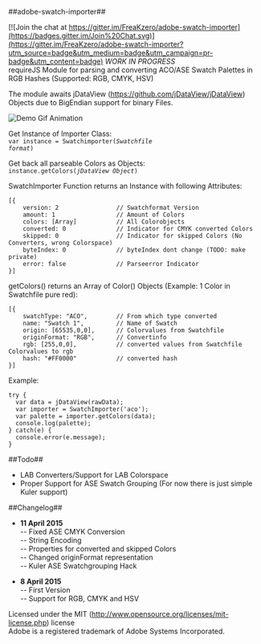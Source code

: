 ##adobe-swatch-importer##

[![Join the chat at https://gitter.im/FreaKzero/adobe-swatch-importer](https://badges.gitter.im/Join%20Chat.svg)](https://gitter.im/FreaKzero/adobe-swatch-importer?utm_source=badge&utm_medium=badge&utm_campaign=pr-badge&utm_content=badge)
*WORK IN PROGRESS*  
requireJS Module for parsing and converting ACO/ASE Swatch Palettes in RGB Hashes (Supported: RGB, CMYK, HSV)

The module awaits jDataView (https://github.com/jDataView/jDataView) Objects due to BigEndian support for binary Files.

![Demo Gif Animation](demo.gif)

Get Instance of Importer Class:  
<code>var instance = Swatchimporter(*Swatchfile format*)</code>

Get back all parseable Colors as Objects:  
<code>instance.getColors(*jDataView Object*)</code>

SwatchImporter Function returns an Instance with following Attributes:
```
[{  
    version: 2                // Swatchformat Version  
    amount: 1                 // Amount of Colors  
    colors: [Array]           // All Colorobjects  
    converted: 0              // Indicator for CMYK converted Colors  
    skipped: 0                // Indicator for skipped Colors (No Converters, wrong Colorspace)  
    byteIndex: 0              // byteIndex dont change (TODO: make private)  
    error: false              // Parseerror Indicator  
}]  
```

getColors() returns an Array of Color() Objects (Example: 1 Color in Swatchfile pure red):  
```
[{  
	swatchType: "ACO",        // From which type converted  
	name: "Swatch 1",         // Name of Swatch
	origin: [65535,0,0],      // Colorvalues from Swatchfile  
	originFormat: "RGB",      // Convertinfo  
	rgb: [255,0,0],           // converted values from Swatchfile Colorvalues to rgb  
	hash: "#FF0000"           // converted hash  
}]  
```
	
Example:
```
try {
  var data = jDataView(rawData);
  var importer = SwatchImporter('aco');
  var palette = importer.getColors(data);
  console.log(palette);
} catch(e) {
  console.error(e.message);
}
```

##Todo##
- LAB Converters/Support for LAB Colorspace
- Proper Support for ASE Swatch Grouping (For now there is just simple Kuler support)

##Changelog##
- **11 April 2015**  
-- Fixed ASE CMYK Conversion  
-- String Encoding  
-- Properties for converted and skipped Colors  
-- Changed originFormat representation  
-- Kuler ASE Swatchgrouping Hack  

- **8 April 2015**  
-- First Version  
-- Support for RGB, CMYK and HSV  

Licensed under the MIT (http://www.opensource.org/licenses/mit-license.php) license  
Adobe is a registered trademark of Adobe Systems Incorporated.
